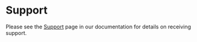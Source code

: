 # Support

Please see the [Support](https://sprout.thecrowx89design.com/docs/support/support.html) page in our documentation for details on receiving support.